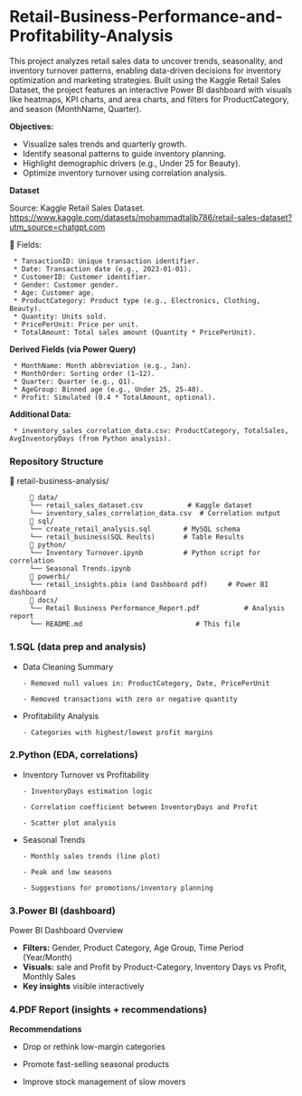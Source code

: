 # Retail-Business-Performance-and-Profitability-Analysis

This project analyzes retail sales data to uncover trends, seasonality, and inventory turnover patterns, enabling data-driven decisions for inventory optimization and marketing strategies. Built using the Kaggle Retail Sales Dataset, the project features an interactive Power BI dashboard with visuals like heatmaps, KPI charts, and area charts, and filters for ProductCategory, and season (MonthName, Quarter).

**Objectives:**

* Visualize sales trends and quarterly growth.
* Identify seasonal patterns to guide inventory planning.
* Highlight demographic drivers (e.g., Under 25 for Beauty).
* Optimize inventory turnover using correlation analysis.

**Dataset**

Source: Kaggle Retail Sales Dataset.
https://www.kaggle.com/datasets/mohammadtalib786/retail-sales-dataset?utm_source=chatgpt.com

 Fields:

     * TansactionID: Unique transaction identifier.
     * Date: Transaction date (e.g., 2023-01-01).
     * CustomerID: Customer identifier.
     * Gender: Customer gender.
     * Age: Customer age.
     * ProductCategory: Product type (e.g., Electronics, Clothing, Beauty).
     * Quantity: Units sold.
     * PricePerUnit: Price per unit.
     * TotalAmount: Total sales amount (Quantity * PricePerUnit).

**Derived Fields (via Power Query)**

     * MonthName: Month abbreviation (e.g., Jan).
     * MonthOrder: Sorting order (1–12).
     * Quarter: Quarter (e.g., Q1).
     * AgeGroup: Binned age (e.g., Under 25, 25-40).
     * Profit: Simulated (0.4 * TotalAmount, optional).

**Additional Data:**

     * inventory_sales_correlation_data.csv: ProductCategory, TotalSales, AvgInventoryDays (from Python analysis).

### Repository Structure

 retail-business-analysis/

          data/
         └── retail_sales_dataset.csv           # Kaggle dataset
         └── inventory_sales_correlation_data.csv  # Correlation output
          sql/
         └── create_retail_analysis.sql        # MySQL schema 
         └── retail_business(SQL Reults)       # Table Results
          python/
         └── Inventory Turnover.ipynb          # Python script for correlation
         └── Seasonal Trends.ipynb    
          powerbi/
         └── retail_insights.pbix (and Dashboard pdf)     # Power BI dashboard
          docs/
         └── Retail Business Performance_Report.pdf           # Analysis report
         └── README.md                            # This file


### 1.SQL (data prep and analysis)	

* Data Cleaning Summary
  
      - Removed null values in: ProductCategory, Date, PricePerUnit

      - Removed transactions with zero or negative quantity

* Profitability Analysis
  
      - Categories with highest/lowest profit margins


### 2.Python (EDA, correlations)

* Inventory Turnover vs Profitability
  
      - InventoryDays estimation logic
 
      - Correlation coefficient between InventoryDays and Profit

      - Scatter plot analysis

* Seasonal Trends
  
      - Monthly sales trends (line plot)

      - Peak and low seasons

      - Suggestions for promotions/inventory planning

### 3.Power BI (dashboard)

Power BI Dashboard Overview
* **Filters:** Gender, Product Category, Age Group, Time Period (Year/Month)
* **Visuals:** sale and Profit by Product-Category, Inventory Days vs Profit, Monthly Sales
* **Key insights** visible interactively

### 4.PDF Report (insights + recommendations)

**Recommendations**

* Drop or rethink low-margin categories

* Promote fast-selling seasonal products

* Improve stock management of slow movers

